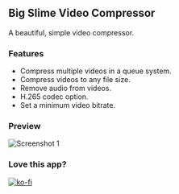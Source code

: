 ## Big Slime Video Compressor

A beautiful, simple video compressor.

### Features

- Compress multiple videos in a queue system.
- Compress videos to any file size.
- Remove audio from videos.
- H.265 codec option.
- Set a minimum video bitrate.

### Preview

![Screenshot 1](https://github.com/big-slime/video-compressor/blob/main/preview.gif)

### Love this app?

[![ko-fi](https://ko-fi.com/img/githubbutton_sm.svg)](https://ko-fi.com/bigslime)
